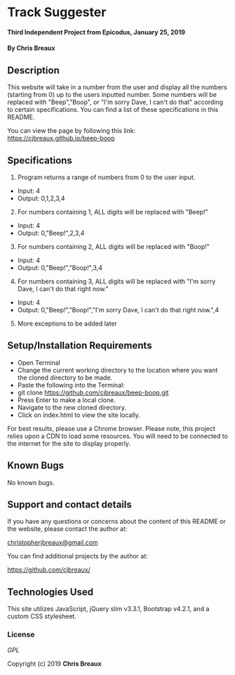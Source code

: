 # Track Suggester

#### Third Independent Project from Epicodus, January 25, 2019

#### By Chris Breaux

## Description

This website will take in a number from the user and display all the numbers (starting from 0) up to the users inputted number. Some numbers will be replaced with "Beep","Boop", or "I'm sorry Dave, I can't do that" according to certain specifications. You can find a list of these specifications in this README.

You can view the page by following this link:
https://cjbreaux.github.io/beep-boop

## Specifications
1. Program returns a range of numbers from 0 to the user input.
  * Input: 4
  * Output: 0,1,2,3,4

2. For numbers containing 1, ALL digits will be replaced with "Beep!"
* Input: 4
* Output: 0,"Beep!",2,3,4

3. For numbers containing 2, ALL digits will be replaced with "Boop!"
* Input: 4
* Output: 0,"Beep!","Boop!",3,4

4. For numbers containing 3, ALL digits will be replaced with "I'm sorry Dave, I can't do that right now."
* Input: 4
* Output: 0,"Beep!","Boop!","I'm sorry Dave, I can't do that right now.",4

5. More exceptions to be added later




## Setup/Installation Requirements

* Open Terminal
* Change the current working directory to the location where you want the cloned directory to be made.
* Paste the following into the Terminal:
* git clone https://github.com/cjbreaux/beep-boop.git
* Press Enter to make a local clone.
* Navigate to the new cloned directory.
* Click on index.html to view the site locally.

For best results, please use a Chrome browser.
Please note, this project relies upon a CDN to load some resources. You will need to be connected to the internet for the site to display properly.

## Known Bugs

No known bugs.

## Support and contact details

If you have any questions or concerns about the content of this README or the website, please contact the author at:  

christopherjbreaux@gmail.com

You can find additional projects by the author at:

https://github.com/cjbreaux/


## Technologies Used

This site utilizes JavaScript, jQuery slim v3.3.1, Bootstrap v4.2.1, and a custom CSS stylesheet.

### License

*GPL*

Copyright (c) 2019 **Chris Breaux**
